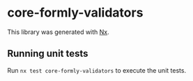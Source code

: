 # core-formly-validators

This library was generated with [Nx](https://nx.dev).

## Running unit tests

Run `nx test core-formly-validators` to execute the unit tests.

